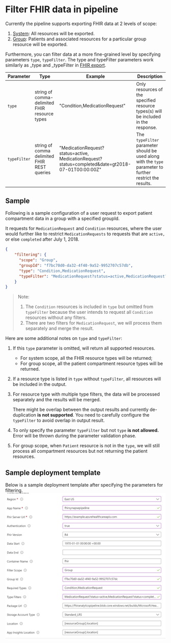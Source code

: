 # Filter FHIR data in pipeline 

Currently the pipeline supports exporting FHIR data at 2 levels of scope:

1. [System](https://hl7.org/Fhir/uv/bulkdata/export/index.html#endpoint---system-level-export): All resources will be exported.
2. [Group](https://hl7.org/Fhir/uv/bulkdata/export/index.html#endpoint---group-of-patients): Patients and associated resources for a particular group resource will be exported. 

Furthermore, you can filter data at a more fine-grained level by specifying parameters `type`, `typeFilter`. The type and typeFilter parameters work similarly as _type and _typeFilter in [FHIR export](https://build.fhir.org/ig/HL7/bulk-data/export.html#query-parameters).

| Parameter | Type | Example | Description |
| --- | --- | --- | --- |
| `type` | string of comma-delimited FHIR resource types | "Condition,MedicationRequest" | Only resources of the specified resource types(s) will be included in the response. |
| `typeFilter` | string of comma delimited FHIR REST queries | "MedicationRequest?status=active,<br>MedicationRequest?status=completed&date=gt2018-07-01T00:00:00Z" | The `typeFilter` parameter should be used along with the `type` parameter to further restrict the results. |

## Sample

Following is a sample configuration of a user request to export patient compartment data in a group with a specified groupId.

It requests for `MedicationRequest` and `Condition` resources, where the user would further like to restrict `MedicationRequests` to requests that are `active,` or else `completed` after July 1, 2018.

``` json
{
    "filtering": {
      "scope": "Group",
      "groupId": "f7bc70d0-da32-4f40-9a52-9952707c57db",
      "type": "Condition,MedicationRequest",
      "typeFilter": "MedicationRequest?status=active,MedicationRequest?status=completed&date=gt2018-07-01T00:00:00Z"
    }
}
```

>Note:
>
>1. The `Condition` resources is included in `type` but omitted from `typeFilter` because the user intends to request all `Condition` resources without any filters.
>2. There are two filters for `MedicationRequest`, we will process them separately and merge the result.

Here are some additional notes on `type` and `typeFilter`:

1. If this `type` parameter is omitted, will return all supported resources.
   - For system scope, all the FHIR resource types will be returned; 
   - For group scope, all the patient compartment resource types will be returned.
  
2. If a resource type is listed in `type` without `typeFilter`, all resources will be included in the output.

3. For resource type with multiple type filters, the data will be processed separately and the results will be merged.

   There might be overlap between the output results and currently de-duplication **is not supported**. You need to carefully configure the `typeFilter` to avoid overlap in output result.

4. To only specify the parameter `typeFilter` but not `type` **is not allowed.** Error will be thrown during the parameter validation phase.

5. For group scope, when `Patient` resource is not in the `type`, we will still process all compartment resources but not returning the patient resources.

## Sample deployment template

Below is a sample deployment template after specifying the parameters for filtering. 
![image](./assets/templateParameters_filtering.png)
